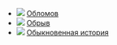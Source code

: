 * ![](/books/prose_classic/Иван%20Александрович%20Гончаров/Обломов.jpg) [Обломов](/books/prose_classic/Иван%20Александрович%20Гончаров/Обломов)
* ![](/books/prose_classic/Иван%20Александрович%20Гончаров/Обрыв.jpg) [Обрыв](/books/prose_classic/Иван%20Александрович%20Гончаров/Обрыв)
* ![](/books/prose_classic/Иван%20Александрович%20Гончаров/Обыкновенная%20история.jpg) [Обыкновенная история](/books/prose_classic/Иван%20Александрович%20Гончаров/Обыкновенная%20история)